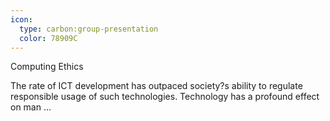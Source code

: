 ```yaml
---
icon:
  type: carbon:group-presentation
  color: 78909C
---
```

Computing Ethics

The rate of ICT development has outpaced society?s ability to regulate responsible usage of such technologies. Technology has a profound effect on man ... 
